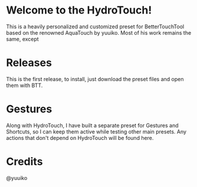Welcome to the HydroTouch!
===========================

This is a heavily personalized and customized preset for BetterTouchTool based on the renowned AquaTouch by yuuiko. Most of his work remains the same, except

Releases
========
This is the first release, to install, just download the preset files and open them with BTT.

Gestures
========
Along with HydroTouch, I have built a separate preset for Gestures and Shortcuts, so I can keep them active while testing other main presets. Any actions that don't depend on HydroTouch will be found here.






Credits
==
@yuuiko
